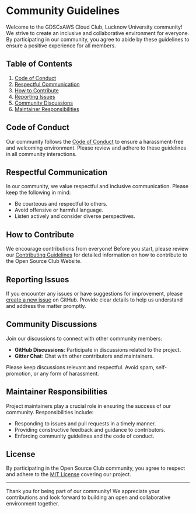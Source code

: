# Community Guidelines

Welcome to the GDSCxAWS Cloud Club, Lucknow University community! We strive to create an inclusive and collaborative environment for everyone. By participating in our community, you agree to abide by these guidelines to ensure a positive experience for all members.

## Table of Contents

1. [Code of Conduct](#code-of-conduct)
2. [Respectful Communication](#respectful-communication)
3. [How to Contribute](#how-to-contribute)
4. [Reporting Issues](#reporting-issues)
5. [Community Discussions](#community-discussions)
6. [Maintainer Responsibilities](#maintainer-responsibilities)

## Code of Conduct

Our community follows the [Code of Conduct](#) to ensure a harassment-free and welcoming environment. Please review and adhere to these guidelines in all community interactions.

## Respectful Communication

In our community, we value respectful and inclusive communication. Please keep the following in mind:

- Be courteous and respectful to others.
- Avoid offensive or harmful language.
- Listen actively and consider diverse perspectives.

## How to Contribute

We encourage contributions from everyone! Before you start, please review our [Contributing Guidelines](#) for detailed information on how to contribute to the Open Source Club Website.

## Reporting Issues

If you encounter any issues or have suggestions for improvement, please [create a new issue](#) on GitHub. Provide clear details to help us understand and address the matter promptly.

## Community Discussions

Join our discussions to connect with other community members:

- **GitHub Discussions**: Participate in discussions related to the project.
- **Gitter Chat**: Chat with other contributors and maintainers.

Please keep discussions relevant and respectful. Avoid spam, self-promotion, or any form of harassment.

## Maintainer Responsibilities

Project maintainers play a crucial role in ensuring the success of our community. Responsibilities include:

- Responding to issues and pull requests in a timely manner.
- Providing constructive feedback and guidance to contributors.
- Enforcing community guidelines and the code of conduct.

## License

By participating in the Open Source Club community, you agree to respect and adhere to the [MIT License](#) covering our project.

---

Thank you for being part of our community! We appreciate your contributions and look forward to building an open and collaborative environment together.
